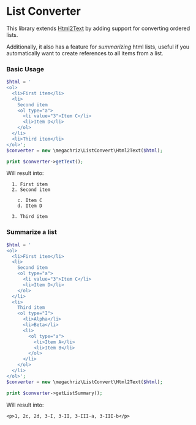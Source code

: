 List Converter
==============
This library extends [Html2Text](https://github.com/voku/html2text) by adding support for converting ordered lists.

Additionally, it also has a feature for *summarizing* html lists, useful if you automatically want to create references to all items from a list.

### Basic Usage
```php
$html = '
<ol>
  <li>First item</li>
  <li>
    Second item
    <ol type="a">
      <li value="3">Item C</li>
      <li>Item D</li>
    </ol>
  </li>
  <li>Third item</li>
</ol>';
$converter = new \megachriz\ListConvert\Html2Text($html);

print $converter->getText();
```

Will result into:
```
  1. First item
  2. Second item

    c. Item C
    d. Item D

  3. Third item
```

### Summarize a list
```php
$html = '
<ol>
  <li>First item</li>
  <li>
    Second item
    <ol type="a">
      <li value="3">Item C</li>
      <li>Item D</li>
    </ol>
  </li>
  <li>
    Third item
    <ol type="I">
      <li>Alpha</li>
      <li>Beta</li>
      <li>
        <ol type="a">
          <li>Item A</li>
          <li>Item B</li>
        </ol>
      </li>
    </ol>
  </li>
</ol>';
$converter = new \megachriz\ListConvert\Html2Text($html);

print $converter->getListSummary();
```

Will result into:
```
<p>1, 2c, 2d, 3-I, 3-II, 3-III-a, 3-III-b</p>
```
